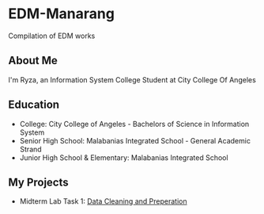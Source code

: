 # EDM-Manarang
Compilation of EDM works

## About Me
I'm Ryza, an Information System College Student at City College Of Angeles

## Education
- College: City College of Angeles - Bachelors of Science in Information System
- Senior High School: Malabanias Integrated School - General Academic Strand
- Junior High School & Elementary: Malabanias Integrated School

## My Projects
- Midterm Lab Task 1: 
[Data Cleaning and Preperation](Midterm%20Tasks/README.md)
